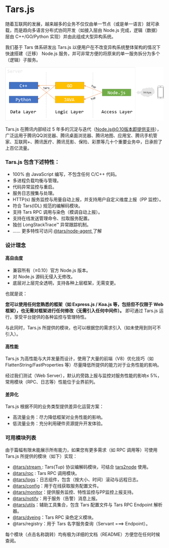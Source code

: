 # Tars.js

随着互联网的发展，越来越多的业务不仅仅由单一节点（或是单一语言）就可承载，而是趋向多语言分布式协同开发（如接入层由 Node.js 完成，逻辑（数据）层由 C++/GO/Python 实现）并由此组成大型异构系统。

我们基于 Tars 体系研发出 Tars.js 以便用户在不改变异构系统整体架构的情况下快速搭建（迁移） Node.js 服务，并可非常方便的将原来的单一服务拆分为多个（逻辑）子服务。

![](../../.gitbook/assets/tarsjs_architecture.png)

Tars.js 在腾讯内部经过 5 年多的沉淀与迭代（Node.js@0.10版本即提供支持），广泛运用于腾讯QQ浏览器、腾讯桌面浏览器、腾讯地图、应用宝、腾讯手机管家、互联网+、腾讯医疗、腾讯觅影、保险、彩票等几十个重要业务中，日承担了上百亿流量。

### Tars.js 包含下述特性：

* 100% 由 JavaScript 编写，不包含任何 C/C++ 代码。
* 多进程负载均衡与管理。
* 代码异常监控与重启。
* 服务日志搜集与处理。
* HTTP\(s\) 服务监控与用量自动上报，并支持用户自定义维度上报（PP 监控）。
* 符合 Tars\(IDL\) 规范的编解码模块。
* 支持 Tars RPC 调用与染色（模调自动上报）。
* 支持在线发送管理命令、拉取服务配置。
* 独创 LongStackTrace™ 异常跟踪机制。
* …… 更多特性可访问 [@tars/node-agent ](tars-node-agent.md)了解

### 设计理念

#### 高自由度

* 兼容所有（≥0.10）官方 Node.js 版本。
* 对 Node.js 源码无侵入无修改。
* 底层对上层完全透明，支持各种上层框架，无需变更。

也就是说：

**您可以使用任何您熟悉的框架（如 Express.js / Koa.js 等，包括但不仅限于 Web 框架），也无需对框架进行任何修改（无需引入任何中间件）。** 即可通过 Tars.js 运行，享受平台提供的各种监控与管理特性。

与此同时，Tars.js 所提供的模块，也可以根据您的需求引入（如未使用到则可不引入）。

#### 高性能

Tars.js 为高性能与大并发量而设计，使用了大量的前端（V8）优化技巧（如 FlattenString/FastProperties 等）尽量降低所提供的能力对于业务性能的影响。

经过我们测试（Web Server），默认的旁路上报与监控对服务性能的影响≤ 5%，常用模块（RPC、日志等）性能位于业界前列。

#### 差异化

Tars.js 根据不同的业务类型提供差异化运营方案：

* 高流量业务：尽力降低框架对业务性能的影响。
* 低流量业务：充分利用硬件资源提升开发体验。

### 可用模块列表

由于篇幅有限未能展示所有能力，如果您有更多需求（如 RPC 调用等）可使用 Tars.js 所提供的模块（如下）实现：

* [@tars/stream ](tars-stream.md): Tars\(Tup\) 协议编解码模块，可结合 [tars2node](https://github.com/tars-node/tars2node) 使用。
* [@tars/rpc](tars-rpc.md) : Tars RPC 调用模块。
* [@tars/logs](tars-logs.md)：日志组件，包含（按大小、时间）滚动与远程日志。
* [@tars/config](tars-config.md)：用于在线获取服务配置文件。
* [@tars/monitor](tars-monitor.md)：提供服务监控、特性监控与PP监控上报支持。
* [@tars/notify](tars-notify.md)：用于服务（告警）消息上报。
* [@tars/utils](tars-utils.md)：辅助工具集合，包含 Tars 配置文件与 Tars RPC Endpoint 解析器。
* [@tars/dyeing](tars-dyeing.md)：Tars RPC 染色定义模块。
* @tars/registry：用于 Tars 名字服务查询（Servant ===&gt; Endpoint）。

每个模块（点击名称跳转）均有极为详细的文档（README）方便您在任何时候查阅。

